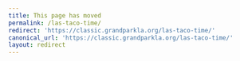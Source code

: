 ```yaml
---
title: This page has moved
permalink: /las-taco-time/
redirect: 'https://classic.grandparkla.org/las-taco-time/'
canonical_url: 'https://classic.grandparkla.org/las-taco-time/'
layout: redirect
---
```

